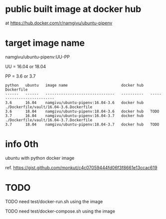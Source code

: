 # public built image at docker hub
at https://hub.docker.com/r/namgivu/ubuntu-pipenv

# target image name
namgivu/ubuntu-pipenv:UU-PP

UU = 16.04 or 18.04

PP = 3.6 or 3.7

```
python   ubuntu   image name                        docker hub   Dockerfile
------   ------   -------------------------------   ----------   ---------------------------
3.6      16.04    namgivu/ubuntu-pipenv:16.04-3.6   docker hub   ./Dockerfile/vault/16.04-3.6.Dockerfile
3.6      18.04    namgivu/ubuntu-pipenv:18.04-3.6   docker hub   TODO
3.7      16.04    namgivu/ubuntu-pipenv:16.04-3.7   docker hub   ./Dockerfile/vault/16.04-3.7.Dockerfile 
3.7      18.04    namgivu/ubuntu-pipenv:18.04-3.7   docker hub   TODO
```


# info 0th

ubuntu with python docker image

ref. https://gist.github.com/monkut/c4c07059444fd06f3f8661e13ccac619


# TODO 
TODO need test/docker-run.sh using the image

TODO need test/docker-compose.sh using the image
